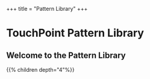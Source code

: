 +++
title = "Pattern Library"
+++

# TouchPoint Pattern Library

## Welcome to the Pattern Library

{{% children depth="4"%}}